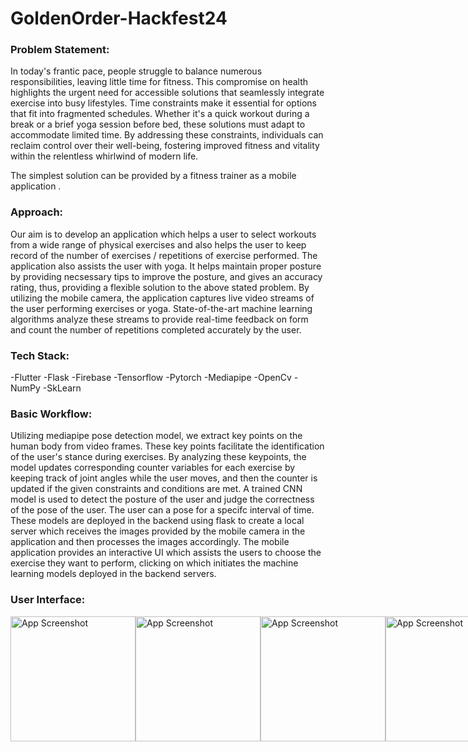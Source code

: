 # GoldenOrder-Hackfest24

### Problem Statement:
In today's frantic pace, people struggle to balance numerous responsibilities, leaving little time for fitness. This compromise on health highlights the urgent need for accessible solutions that seamlessly integrate exercise into busy lifestyles. Time constraints make it essential for options that fit into fragmented schedules. Whether it's a quick workout during a break or a brief yoga session before bed, these solutions must adapt to accommodate limited time. By addressing these constraints, individuals can reclaim control over their well-being, fostering improved fitness and vitality within the relentless whirlwind of modern life.

The simplest solution can be provided by a fitness trainer as a mobile application .

### Approach: 
Our aim is to develop an application which helps a user to select workouts from a wide range of physical exercises and also helps the user to keep record of the number of exercises / repetitions of exercise performed. The application also assists the user with yoga. It helps maintain proper posture by providing necsessary tips to improve the posture, and gives an accuracy rating, thus, providing a flexible solution to the above stated problem.
By utilizing the mobile camera, the application captures live video streams of the user performing exercises or yoga. State-of-the-art machine learning algorithms analyze these streams to provide real-time feedback on form and count the number of repetitions completed accurately by the user.

### Tech Stack:

-Flutter
-Flask 
-Firebase
-Tensorflow
-Pytorch
-Mediapipe
-OpenCv
-NumPy
-SkLearn

### Basic Workflow:
Utilizing mediapipe pose detection model, we extract key points on the human body from video frames. These key points facilitate the identification of the user's stance during exercises. By analyzing these keypoints, the model updates corresponding counter variables for each exercise by keeping track of joint angles while the user moves, and then the counter is updated if the given constraints and conditions are met.
A trained CNN model is used to detect the posture of the user and judge the correctness of the pose of the user. The user can a pose for a specifc interval of time.
These models are deployed in the backend using flask to create a local server which receives the images provided by the mobile camera in the application and then processes the images accordingly.
The mobile application provides an interactive UI which assists the users to choose the exercise they want to perform, clicking on which initiates the machine learning models deployed in the backend servers.

### User Interface:
<div style="display: flex; justify-content: space-between;">
  <img src="https://github.com/SaurikSaha/GoldenOrder-Hackfest24/assets/125977973/0a838345-5449-4afb-a5c8-4e9cc11ac57f" alt="App Screenshot" width="200">
  <img src="https://github.com/SaurikSaha/GoldenOrder-Hackfest24/assets/125977973/555ff13d-dad9-4580-9aa4-5ef92686866a" alt="App Screenshot" width="200">
  <img src="https://github.com/SaurikSaha/GoldenOrder-Hackfest24/assets/125977973/c1b0dcf8-77bb-42e4-9409-0eb20919e91a" alt="App Screenshot" width="200">
  <img src="https://github.com/SaurikSaha/GoldenOrder-Hackfest24/assets/125977973/06bc8517-5e07-4c29-a971-a4af7cf8b2a7" alt="App Screenshot" width="200">
  <img src="https://github.com/SaurikSaha/GoldenOrder-Hackfest24/assets/125977973/16f42864-8487-45f9-b323-7c9ce4fe3d1c" alt="App Screenshot" width="200">
  <img src="https://github.com/SaurikSaha/GoldenOrder-Hackfest24/assets/125977973/ee5ef862-dda1-4009-904b-d616b233c1c0" alt="App Screenshot" width="200">
</div>
